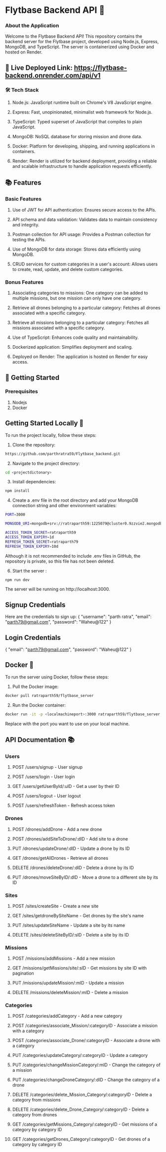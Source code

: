 # Flytbase Backend API 🚀

### About the Application

Welcome to the Flytbase Backend API! This repository contains the backend server for the Flytbase project, developed using Node.js, Express, MongoDB, and TypeScript. The server is containerized using Docker and hosted on Render.


## 🚀 Live Deployed Link: https://flytbase-backend.onrender.com/api/v1


### 🛠️ Tech Stack

1. Node.js: JavaScript runtime built on Chrome's V8 JavaScript engine.

2. Express: Fast, unopinionated, minimalist web framework for Node.js.

3. TypeScript: Typed superset of JavaScript that compiles to plain JavaScript.

4. MongoDB: NoSQL database for storing mission and drone data.

5. Docker: Platform for developing, shipping, and running applications in containers.

6. Render: Render is utilized for backend deployment, providing a reliable and scalable infrastructure to handle application requests efficiently.



## 📚 Features
### Basic Features

1. Use of JWT for API authentication: Ensures secure access to the APIs.

2. API schema and data validation: Validates data to maintain consistency and integrity.

3. Postman collection for API usage: Provides a Postman collection for testing the APIs.

4. Use of MongoDB for data storage: Stores data efficiently using MongoDB.

5. CRUD services for custom categories in a user's account: Allows users to create, read, update, and delete custom categories.
   

### Bonus Features

1. Associating categories to missions: One category can be added to multiple missions, but one mission can only have one category.

2. Retrieve all drones belonging to a particular category: Fetches all drones associated with a specific category.

3. Retrieve all missions belonging to a particular category: Fetches all missions associated with a specific category.

4. Use of TypeScript: Enhances code quality and maintainability.

5. Dockerized application: Simplifies deployment and scaling.

6. Deployed on Render: The application is hosted on Render for easy access.



## 🚀 Getting Started
### Prerequisites
1. Nodejs
2. Docker


## Getting Started Locally 🚀

To run the project locally, follow these steps:

1. Clone the repository:

```bash
https://github.com/parthratra59/Flytbase_backend.git
```

2. Navigate to the project directory:

```bash
cd <projectdictonary>
```

3. Install dependencies:

```bash
npm install
```

4. Create a .env file in the root directory and add your MongoDB connection string and other environment variables:

```bash
PORT=3000

MONGODB_URI=mongodb+srv://ratraparth59:1225079@cluster0.9zzvie2.mongodb.net

ACCESS_TOKEN_SECRET=ratraparth59
ACCESS_TOKEN_EXPIRY=1d
REFRESH_TOKEN_SECRET=ratraparth79
REFRESH_TOKEN_EXPIRY=10d
```

Although it is not recommended to include .env files in GitHub, the repository is private, so this file has not been deleted.


6. Start the server :

```bash
npm run dev
```
The server will be running on http://localhost:3000.


## Signup Credentials
Here are the credentials to sign up:
{
    "username": "parth ratra",
    "email": "parth79@gmail.com",
    "password": "Waheu@122"
}

## Login Credentials
{
    "email": "parth79@gmail.com",
    "password": "Waheu@122"
}

## Docker 🚀

To run the server using Docker, follow these steps:

1. Pull the Docker image:

```bash
docker pull ratraparth59/flytbase_server
```

2. Run the Docker container:

```bash
docker run -it -p <localmachineport>:3000 ratraparth59/flytbase_server
```
Replace <localmachineport> with the port you want to use on your local machine.


## API Documentation 📚 

### Users
1. POST /users/signup - User signup

2. POST /users/login - User login

3. GET /users/getUserById/:uID - Get a user by their ID

4. POST /users/logout - User logout

5. POST /users/refreshToken - Refresh access token


### Drones
1. POST /drones/addDrone - Add a new drone

2. POST /drones/addSiteToDrone/:dID - Add site to a drone

3. PUT /drones/updateDrone/:dID - Update a drone by its ID

4. GET /drones/getAllDrones - Retrieve all drones

5. DELETE /drones/deleteDrone/:dID - Delete a drone by its ID

6. PUT /drones/moveSiteByID/:dID - Move a drone to a different site by its ID

### Sites
1. POST /sites/createSite - Create a new site

2. GET /sites/getdroneBySiteName - Get drones by the site's name

3. PUT /sites/updateSiteName - Update a site by its name

4. DELETE /sites/deleteSiteByID/:sID - Delete a site by its ID

### Missions
1. POST /missions/addMissions - Add a new mission

2. GET /missions/getMissions/site/:sID - Get missions by site ID with pagination

3. PUT /missions/updateMission/:mID - Update a mission

4. DELETE /missions/deleteMission/:mID - Delete a mission

### Categories
1. POST /categories/addCategory - Add a new category

2. POST /categories/associate_Mission/:categoryID - Associate a mission with a category

3. POST /categories/associate_Drone/:categoryID - Associate a drone with a category

4. PUT /categories/updateCategory/:categoryID - Update a category

5. PUT /categories/changeMissionCategory/:mID - Change the category of a mission

6. PUT /categories/changeDroneCategory/:dID - Change the category of a drone

7. DELETE /categories/delete_Mission_Category/:categoryID - Delete a category from missions

8. DELETE /categories/delete_Drone_Category/:categoryID - Delete a category from drones

9. GET /categories/getMissions_Category/:categoryID - Get missions of a category by category ID

10. GET /categories/getDrones_Category/:categoryID - Get drones of a category by category ID


